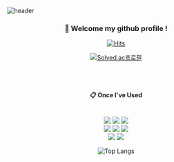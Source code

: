![header](https://capsule-render.vercel.app/api?type=Waving&color=27b0ed&height=150&section=header&fontColor=4cad31&fontSize=70&animation=fadeIn&fontAlignY=55&desc=%20&descAlignY=62&descAlign=62)

<div align="center"> 

###  :wave: Welcome my github profile !

[![Hits](https://hits.seeyoufarm.com/api/count/incr/badge.svg?url=https%3A%2F%2Fgithub.com%2Fgw282&count_bg=%235F98C4&title_bg=%23555555&icon=&icon_color=%23E7E7E7&title=hits&edge_flat=false)](https://hits.seeyoufarm.com)
<br/>

[![Solved.ac프로필](http://mazassumnida.wtf/api/generate_badge?boj=7l0l0)](https://solved.ac/7l0l0)
 
<br/>
<br/>
  
####  :clipboard: Once I've Used 

<br/>
 
<img src="https://img.shields.io/badge/C-A8B9CC?style=for-the-badge&logo=c&logoColor=white">
<img src="https://img.shields.io/badge/C++-00599C?style=for-the-badge&logo=Cplusplus&logoColor=white">
<img src="https://img.shields.io/badge/Python-3776AB?style=for-the-badge&logo=Python&logoColor=white">

<br/>

<img src="https://img.shields.io/badge/HTML5-E34F26?style=for-the-badge&logo=html5&logoColor=white">
<img src="https://img.shields.io/badge/CSS3-1572B6?style=for-the-badge&logo=css3&logoColor=white">
<img src="https://img.shields.io/badge/Javascript-F7DF1E?style=for-the-badge&logo=Javascript&logoColor=white">

<br/>

<img src="https://img.shields.io/badge/Dart-0175C2?style=for-the-badge&logo=Dart&logoColor=white">
<img src="https://img.shields.io/badge/Flutter-02569B?style=for-the-badge&logo=Flutter&logoColor=white">

<br/>

![Top Langs](https://github-readme-stats.vercel.app/api/top-langs/?username=gw282&layout=compact&theme=tokyonight)




